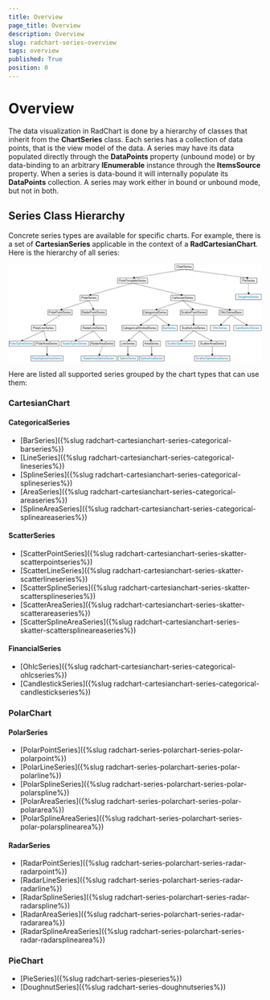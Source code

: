 ```yaml
---
title: Overview
page_title: Overview
description: Overview
slug: radchart-series-overview
tags: overview
published: True
position: 0
---
```


# Overview

The data visualization in RadChart is done by a hierarchy of classes that inherit from the **ChartSeries** class.
Each series has a collection of data points, that is the view model of the data. A series may have its data populated directly through the **DataPoints** property (unbound mode) or by data-binding to an arbitrary **IEnumerable** instance through the **ItemsSource** property. When a series is data-bound it will internally populate its **DataPoints** collection. A series may work either in bound or unbound mode, but not in both.

## Series Class Hierarchy

Concrete series types are available for specific charts. For example, there is a set of **CartesianSeries**
applicable in the context of a **RadCartesianChart**. Here is the hierarchy of all series:

![Series Class Diagram](images/SeriesClassDiagram.png)

Here are listed all supported series grouped by the chart types that can use them:

### CartesianChart

#### CategoricalSeries

* [BarSeries]({%slug radchart-cartesianchart-series-categorical-barseries%})
* [LineSeries]({%slug radchart-cartesianchart-series-categorical-lineseries%})
* [SplineSeries]({%slug radchart-cartesianchart-series-categorical-splineseries%})
* [AreaSeries]({%slug radchart-cartesianchart-series-categorical-areaseries%})
* [SplineAreaSeries]({%slug radchart-cartesianchart-series-categorical-splineareaseries%})

#### ScatterSeries

* [ScatterPointSeries]({%slug radchart-cartesianchart-series-skatter-scatterpointseries%})
* [ScatterLineSeries]({%slug radchart-cartesianchart-series-skatter-scatterlineseries%})
* [ScatterSplineSeries]({%slug radchart-cartesianchart-series-skatter-scattersplineseries%})
* [ScatterAreaSeries]({%slug radchart-cartesianchart-series-skatter-scatterareaseries%})
* [ScatterSplineAreaSeries]({%slug radchart-cartesianchart-series-skatter-scattersplineareaseries%})

#### FinancialSeries

* [OhlcSeries]({%slug radchart-cartesianchart-series-categorical-ohlcseries%})
* [CandlestickSeries]({%slug radchart-cartesianchart-series-categorical-candlestickseries%})

### PolarChart

#### PolarSeries

* [PolarPointSeries]({%slug radchart-series-polarchart-series-polar-polarpoint%})
* [PolarLineSeries]({%slug radchart-series-polarchart-series-polar-polarline%})
* [PolarSplineSeries]({%slug radchart-series-polarchart-series-polar-polarspline%})
* [PolarAreaSeries]({%slug radchart-series-polarchart-series-polar-polararea%})
* [PolarSplineAreaSeries]({%slug radchart-series-polarchart-series-polar-polarsplinearea%})

#### RadarSeries

* [RadarPointSeries]({%slug radchart-series-polarchart-series-radar-radarpoint%})
* [RadarLineSeries]({%slug radchart-series-polarchart-series-radar-radarline%})
* [RadarSplineSeries]({%slug radchart-series-polarchart-series-radar-radarspline%})
* [RadarAreaSeries]({%slug radchart-series-polarchart-series-radar-radararea%})
* [RadarSplineAreaSeries]({%slug radchart-series-polarchart-series-radar-radarsplinearea%})

### PieChart

* [PieSeries]({%slug radchart-series-pieseries%})
* [DoughnutSeries]({%slug radchart-series-doughnutseries%})